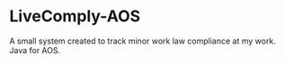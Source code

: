 # LiveComply-AOS
A small system created to track minor work law compliance at my work. Java for AOS.
